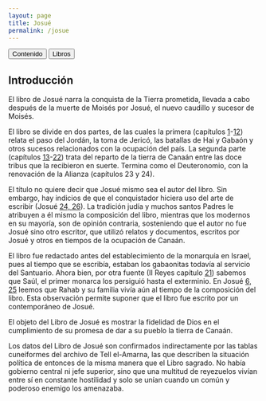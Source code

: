 ```yaml
---
layout: page
title: Josué
permalink: /josue
---
```


<div class="navigation">
   <input type="button" popovertarget="toc" value="Contenido">
   <input type="button" popovertarget="books" value="Libros">
</div>

<div id="books" markdown="1" popover>

   {% include book-list.md %}
</div>

<div id="toc" markdown="1" popover>

   - Tabla de contenido
   {:toc}
</div>

## Introducción

El libro de Josué narra la conquista de la Tierra prometida, llevada a cabo después de la muerte de Moisés por Josué, el nuevo caudillo y sucesor de Moisés.

El libro se divide en dos partes, de las cuales la primera (capítulos [1](josue#c1)-[12](josue#c12)) relata el paso del Jordán, la toma de Jericó, las batallas de Hai y Gabaón y otros sucesos relacionados con la ocupación del país. La segunda parte (capítulos [13](josue#c13)-[22](josue#c22)) trata del reparto de la tierra de Canaán entre las doce tribus que la recibieron en suerte. Termina como el Deuteronomio, con la renovación de la Alianza (capítulos 23 y 24).

El título no quiere decir que Josué mismo sea el autor del libro. Sin embargo, hay indicios de que el conquistador hiciera uso del arte de escribir (Josué [24, 26](josue#c24-v26)). La tradición judía y muchos santos Padres le atribuyen a él mismo la composición del libro, mientras que los modernos en su mayoría, son de opinión contraria, sosteniendo que el autor no fue Josué sino otro escritor, que utilizó relatos y documentos, escritos por Josué y otros en tiempos de la ocupación de Canaán.

El libro fue redactado antes del establecimiento de la monarquía en Israel, pues al tiempo que se escribía, estaban los gabaonitas todavía al servicio del Santuario. Ahora bien, por otra fuente (II Reyes capítulo [21](2-samuel#c21)) sabemos que Saúl, el primer monarca los persiguió hasta el exterminio. En Josué [6, 25](josue#c6-v25) leemos que Rahab y su familia vivía aún al tiempo de la composición del libro. Esta observación permite suponer que el libro fue escrito por un contemporáneo de Josué.

El objeto del Libro de Josué es mostrar la fidelidad de Dios en el cumplimiento de su promesa de dar a su pueblo la tierra de Canaán.

Los datos del Libro de Josué son confirmados indirectamente por las tablas cuneiformes del archivo de Tell el-Amarna, las que describen la situación política de entonces de la misma manera que el Libro sagrado. No había gobierno central ni jefe superior, sino que una multitud de reyezuelos vivían entre sí en constante hostilidad y solo se unían cuando un común y poderoso enemigo los amenazaba.